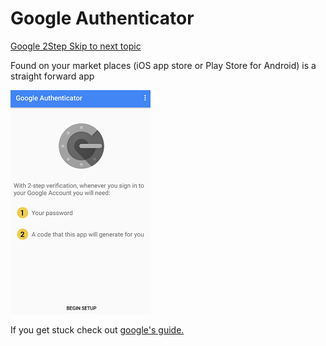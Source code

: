 # Google Authenticator

[Google 2Step  ](https://www.google.com/landing/2step/)                                                               [   ](/antivirus.md)                                                                                                  [Skip to next topic](/antivirus.md)

Found on your market places \(iOS app store or Play Store for Android\) is a straight forward app

![](/assets/gauth.png)

If you get stuck check out [google's guide.](https://support.google.com/accounts/answer/1066447?hl=en)

